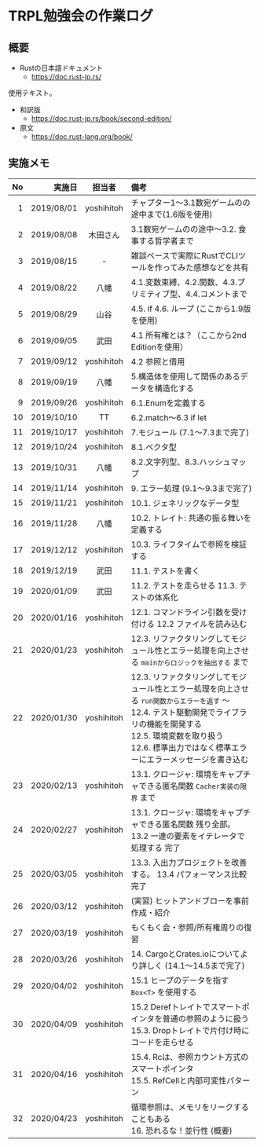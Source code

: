 # TRPL勉強会の作業ログ

## 概要

- Rustの日本語ドキュメント
    - https://doc.rust-jp.rs/

使用テキスト。

- 和訳版
    - https://doc.rust-jp.rs/book/second-edition/
- 原文
    - https://doc.rust-lang.org/book/

## 実施メモ

| No | 実施日      | 担当者     | 備考
|---:|-----------:|:----------:|:-----
|  1 | 2019/08/01 | yoshihitoh | チャプター1〜3.1数宛ゲームのの途中まで(1.6版を使用)
|  2 | 2019/08/08 | 木田さん | 3.1数宛ゲームのの途中〜3.2. 食事する哲学者まで
|  3 | 2019/08/15 | - | 雑談ベースで実際にRustでCLIツールを作ってみた感想などを共有
|  4 | 2019/08/22 | 八幡 | 4.1.変数束縛、4.2.関数、4.3.プリミティブ型、4.4.コメントまで
|  5 | 2019/08/29 | 山谷 | 4.5. if 4.6. ループ (ここから1.9版を使用)
|  6 | 2019/09/05 | 武田 | 4.1 所有権とは？（ここから2nd Editionを使用）
|  7 | 2019/09/12 | yoshihitoh | 4.2 参照と借用
|  8 | 2019/09/19 | 八幡 | 5.構造体を使用して関係のあるデータを構造化する
|  9 | 2019/09/26 | yoshihitoh | 6.1.Enumを定義する
| 10 | 2019/10/10 | TT | 6.2.match〜6.3 if let
| 11 | 2019/10/17 | yoshihitoh | 7.モジュール (7.1〜7.3まで完了)
| 12 | 2019/10/24 | yoshihitoh | 8.1.ベクタ型
| 13 | 2019/10/31 | 八幡 | 8.2.文字列型、8.3.ハッシュマップ
| 14 | 2019/11/14 | yoshihitoh | 9. エラー処理 (9.1〜9.3まで完了)
| 15 | 2019/11/21 | yoshihitoh | 10.1. ジェネリックなデータ型
| 16 | 2019/11/28 | 八幡 | 10.2. トレイト: 共通の振る舞いを定義する
| 17 | 2019/12/12 | yoshihitoh | 10.3. ライフタイムで参照を検証する
| 18 | 2019/12/19 | 武田 | 11.1. テストを書く
| 19 | 2020/01/09 | 武田 | 11.2. テストを走らせる 11.3. テストの体系化
| 20 | 2020/01/16 | yoshihitoh | 12.1. コマンドライン引数を受け付ける 12.2 ファイルを読み込む
| 21 | 2020/01/23 | yoshihitoh | 12.3. リファクタリングしてモジュール性とエラー処理を向上させる `mainからロジックを抽出する` まで
| 22 | 2020/01/30 | yoshihitoh | 12.3. リファクタリングしてモジュール性とエラー処理を向上させる `run関数からエラーを返す` 〜 <br> 12.4. テスト駆動開発でライブラリの機能を開発する <br> 12.5. 環境変数を取り扱う <br> 12.6. 標準出力ではなく標準エラーにエラーメッセージを書き込む
| 23 | 2020/02/13 | yoshihitoh | 13.1. クロージャ: 環境をキャプチャできる匿名関数 `Cacher実装の限界` まで
| 24 | 2020/02/27 | yoshihitoh | 13.1. クロージャ: 環境をキャプチャできる匿名関数 残り全部。 13.2 一連の要素をイテレータで処理する 完了
| 25 | 2020/03/05 | yoshihitoh | 13.3. 入出力プロジェクトを改善する。 13.4 パフォーマンス比較 完了
| 26 | 2020/03/12 | yoshihitoh | (実習) ヒットアンドブローを事前作成・紹介
| 27 | 2020/03/19 | yoshihitoh | もくもく会・参照/所有権周りの復習
| 28 | 2020/03/26 | yoshihitoh | 14. CargoとCrates.ioについてより詳しく (14.1〜14.5まで完了)
| 29 | 2020/04/02 | yoshihitoh | 15.1 ヒープのデータを指す `Box<T>` を使用する
| 30 | 2020/04/09 | yoshihitoh | 15.2 Derefトレイトでスマートポインタを普通の参照のように扱う <br> 15.3. Dropトレイトで片付け時にコードを走らせる
| 31 | 2020/04/16 | yoshihitoh | 15.4. Rc<T>は、参照カウント方式のスマートポインタ <br> 15.5. RefCell<T>と内部可変性パターン
| 32 | 2020/04/23 | yoshihitoh | 循環参照は、メモリをリークすることもある <br> 16. 恐れるな！並行性 (概要)
